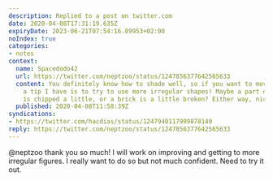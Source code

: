 ```yaml
---
description: Replied to a post on twitter.com
date: 2020-04-08T17:31:19.635Z
expiryDate: 2023-06-21T07:54:16.89953+02:00
noIndex: true
categories:
- notes
context:
  name: Spacedodo42
  url: https://twitter.com/neptzoo/status/1247856377642565633
  content: You definitely know how to shade well, so if you want to move forwards,
    a tip I have is to try to use more irregular shapes! Maybe a part of the house
    is chipped a little, or a brick is a little broken? Either way, nice work!
  published: 2020-04-08T11:58:39Z
syndications:
- https://twitter.com/hacdias/status/1247940117999878149
reply: https://twitter.com/neptzoo/status/1247856377642565633
---
```


@neptzoo thank you so much! I will work on improving and getting to more irregular figures. I really want to do so but not much confident. Need to try it out.
